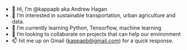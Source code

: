 - 👋 Hi, I’m @kappapb aka Andrew Hagan
- 👀 I’m interested in sustainable transportation, urban agriculture and data.
- 🌱 I’m currently learning Python, Tensorflow, machine learning
- 💞️ I’m looking to collaborate on projects that can help our environment
- 📫 hit me up on Gmail (kappapb@gmail.com) for a quick response.

